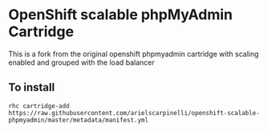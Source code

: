 # OpenShift scalable phpMyAdmin Cartridge
This is a fork from the original openshift phpmyadmin cartridge with scaling enabled and grouped with the load balancer

## To install
```
rhc cartridge-add https://raw.githubusercontent.com/arielscarpinelli/openshift-scalable-phpmyadmin/master/metadata/manifest.yml
```
